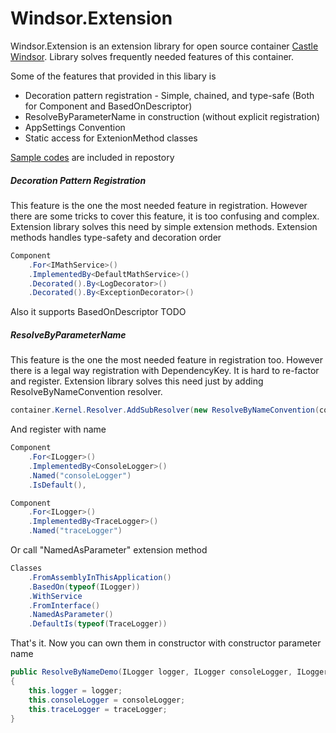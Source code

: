 # Windsor.Extension
Windsor.Extension is an extension library for open source container [Castle Windsor](http://www.castleproject.org/projects/windsor/). Library solves frequently needed features of this container.

Some of the features that provided in this libary is
  - Decoration pattern registration - Simple, chained, and type-safe  (Both for Component and BasedOnDescriptor)
  - ResolveByParameterName in construction (without explicit registration)
  - AppSettings Convention
  - Static access  for ExtenionMethod classes

[Sample codes](https://github.com/onureker/Windsor.Extension/tree/master/Source/Demos/Windsor.Extension.Demo) are included in repostory

##### Decoration Pattern Registration
This feature is the one the most needed feature in registration. However there are some tricks to cover this feature, it is too confusing and complex.
Extension library solves this need by simple extension methods. Extension methods handles type-safety and decoration order 
```csharp
Component
    .For<IMathService>()
    .ImplementedBy<DefaultMathService>()
    .Decorated().By<LogDecorator>()
    .Decorated().By<ExceptionDecorator>()
```
Also it supports BasedOnDescriptor
TODO

##### ResolveByParameterName
This feature is the one the most needed feature in registration too. However there is a legal way registration with DependencyKey. It is hard to re-factor and register.
Extension library solves this need just by adding ResolveByNameConvention resolver.
```csharp
container.Kernel.Resolver.AddSubResolver(new ResolveByNameConvention(container));
```
And register with name
```csharp
Component
    .For<ILogger>()
    .ImplementedBy<ConsoleLogger>()
    .Named("consoleLogger")
    .IsDefault(),

Component
    .For<ILogger>()
    .ImplementedBy<TraceLogger>()
    .Named("traceLogger")
```
Or call "NamedAsParameter" extension method
```csharp
Classes
    .FromAssemblyInThisApplication()
    .BasedOn(typeof(ILogger))
    .WithService
    .FromInterface()
    .NamedAsParameter()
    .DefaultIs(typeof(TraceLogger))
```
That's it. Now you can own them in constructor with constructor parameter name
```csharp
public ResolveByNameDemo(ILogger logger, ILogger consoleLogger, ILogger traceLogger)
{
    this.logger = logger;
    this.consoleLogger = consoleLogger;
    this.traceLogger = traceLogger;
}
```

